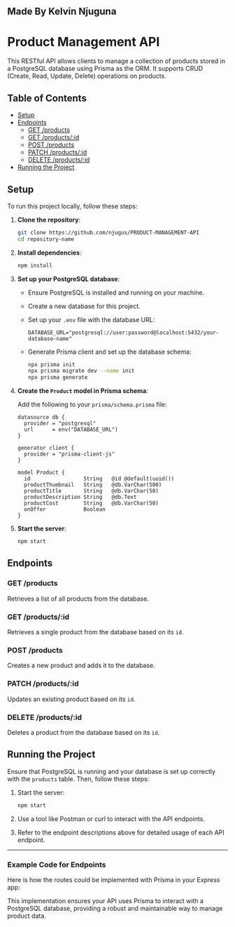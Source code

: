 Made By Kelvin Njuguna
---

# Product Management API

This RESTful API allows clients to manage a collection of products stored in a PostgreSQL database using Prisma as the ORM. It supports CRUD (Create, Read, Update, Delete) operations on products.

## Table of Contents

- [Setup](#setup)
- [Endpoints](#endpoints)
  - [GET /products](#get-products)
  - [GET /products/:id](#get-product-by-id)
  - [POST /products](#create-product)
  - [PATCH /products/:id](#update-product)
  - [DELETE /products/:id](#delete-product)
- [Running the Project](#running-the-project)

## Setup

To run this project locally, follow these steps:

1. **Clone the repository**:

   ```bash
   git clone https://github.com/njugus/PRODUCT-MANAGEMENT-API
   cd repository-name
   ```

2. **Install dependencies**:

   ```bash
   npm install
   ```

3. **Set up your PostgreSQL database**:

   - Ensure PostgreSQL is installed and running on your machine.
   - Create a new database for this project.
   - Set up your `.env` file with the database URL:

     ```env
     DATABASE_URL="postgresql://user:password@localhost:5432/your-database-name"
     ```

   - Generate Prisma client and set up the database schema:

     ```bash
     npx prisma init
     npx prisma migrate dev --name init
     npx prisma generate
     ```

4. **Create the `Product` model in Prisma schema**:

   Add the following to your `prisma/schema.prisma` file:

   ```prisma
   datasource db {
     provider = "postgresql"
     url      = env("DATABASE_URL")
   }

   generator client {
     provider = "prisma-client-js"
   }

   model Product {
     id                 String   @id @default(uuid())
     productThumbnail   String   @db.VarChar(500)
     productTitle       String   @db.VarChar(50)
     productDescription String   @db.Text
     productCost        String   @db.VarChar(50)
     onOffer            Boolean
   }
   ```

5. **Start the server**:

   ```bash
   npm start
   ```

## Endpoints

### GET /products

Retrieves a list of all products from the database.

### GET /products/:id

Retrieves a single product from the database based on its `id`.

### POST /products

Creates a new product and adds it to the database.

### PATCH /products/:id

Updates an existing product based on its `id`.

### DELETE /products/:id

Deletes a product from the database based on its `id`.

## Running the Project

Ensure that PostgreSQL is running and your database is set up correctly with the `products` table. Then, follow these steps:

1. Start the server:

   ```bash
   npm start
   ```

2. Use a tool like Postman or curl to interact with the API endpoints.

3. Refer to the endpoint descriptions above for detailed usage of each API endpoint.

---

### Example Code for Endpoints

Here is how the routes could be implemented with Prisma in your Express app:


This implementation ensures your API uses Prisma to interact with a PostgreSQL database, providing a robust and maintainable way to manage product data.
